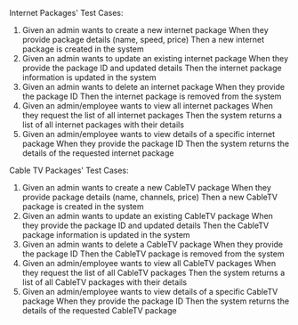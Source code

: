 Internet Packages' Test Cases:
1. Given an admin wants to create a new internet package
   When they provide package details (name, speed, price)
   Then a new internet package is created in the system
2. Given an admin wants to update an existing internet package
   When they provide the package ID and updated details
   Then the internet package information is updated in the system
3. Given an admin wants to delete an internet package
   When they provide the package ID
   Then the internet package is removed from the system
4. Given an admin/employee wants to view all internet packages
   When they request the list of all internet packages
   Then the system returns a list of all internet packages with their details
5. Given an admin/employee wants to view details of a specific internet package
   When they provide the package ID
   Then the system returns the details of the requested internet package

Cable TV Packages' Test Cases:
1. Given an admin wants to create a new CableTV package
   When they provide package details (name, channels, price)
   Then a new CableTV package is created in the system
2. Given an admin wants to update an existing CableTV package
   When they provide the package ID and updated details
   Then the CableTV package information is updated in the system
3. Given an admin wants to delete a CableTV package
   When they provide the package ID
   Then the CableTV package is removed from the system
4. Given an admin/employee wants to view all CableTV packages
   When they request the list of all CableTV packages
   Then the system returns a list of all CableTV packages with their details
5. Given an admin/employee wants to view details of a specific CableTV package
   When they provide the package ID
   Then the system returns the details of the requested CableTV package